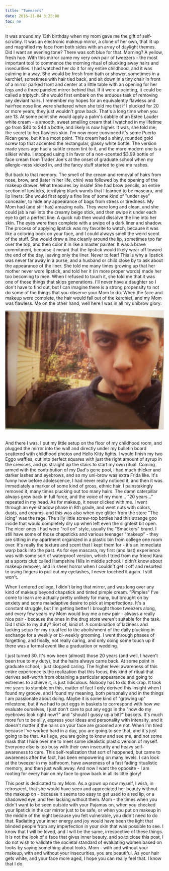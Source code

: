```yaml
---
title: "Tweezers"
date: 2016-11-04 3:25:00
toc: no
---
```


It was around my 13th birthday when my mom gave me the gift of self-scrutiny. It was an electronic makeup mirror, a clone of her own, that lit up and magnified my face from both sides with an array of daylight themes. Did I want an evening tone? There was soft blue for that. Morning? A yellow, fresh hue. With this mirror came my very own pair of tweezers - the most important tool to commence the morning ritual of plucking away hairs and insecurities. I had watched her do it for my entire childhood, and it was calming in a way. She would be fresh from bath or shower, sometimes in a kerchief, sometimes with hair tied back, and sit down in a tiny chair in front of a mirror parked front and center at a little table with an opening for her legs and a three paneled mirror behind that. If it were a painting, it could be called a triptych. She would first embark on the arduous task of removing any deviant hairs. I remember my hopes for an equivalently flawless and hairfree nose line were shattered when she told me that if I plucked for 20 or more years, they just wouldn't grow back. That's a long time when you are 13. At some point she would apply a palm's dabble of an Estee Lauder white cream - a smooth, sweet smelling cream that I watched in my lifetime go from $40 to $44 a bottle, and likely is now higher. It was, she told me, the secret to her flawless skin. I'm now more convinced it's some Puerto Rican gene, but it's a moot point. This cream had a shiny, rounded gold screw top that accented the rectangular, glassy white bottle. The version made years ago had a subtle cream tint to it, and the more modern one is a silkier white. I stopped using it in favor of a non-scented $3.99 bottle of face cream from Trader Joe's at the onset of graduate school when my allergic-ness kicked in, and the fancy stuff started to give me rashes.

But back to that memory. The smell of the cream and removal of hairs from nose, brow, and (later in her life, chin) was followed by the opening of the makeup drawer. What treasures lay inside! She had brow pencils, an entire section of lipsticks, terrifying black wands that I learned to be mascara, and lip liners. She would first apply a fine line of some kind of "under eye" concealer, to hide any appearance of bags from stress or tiredness. My Mom had (and still has) amazing nails. They were long and clean, and she could jab a nail into the creamy beige stick, and then swipe it under each eye to get a perfect line. A quick rub then would dissolve the line into her skin. The eyes were then complete with a swipe of a dark liner and shadow. The process of applying lipstick was my favorite to watch, because it was like a coloring book on your face, and I could always smell the weird scent of the stuff. She would draw a line cleanly around the lip, sometimes too far over the top, and then color it in like a master painter. It was a brave commitment, because it meant that the lipstick would likely wear off toward the end of the day, leaving only the liner. Never to fear! This is why a lipstick was never far away in a purse, and a husband or child close by to ask about the appearance of the liner. She told me many times growing up that her mother never wore lipstick, and told her it (in more proper words) made her too becoming to men. When I refused to touch it, she told me that it was one of those things that skips generations. I'll never have a daughter so I don't have to find out, but I can imagine there is a strong propensity to not do some of the things that you observe your Mom to do. When the face and makeup were complete, the hair would fall out of the kerchief, and my Mom was flawless. Me on the other hand, well here I was in all my unibrow glory:

<div>
    <img src="/assets/images/posts/tweezers/unibrow.jpg" style="width:1000px"/>
</div><br>

And there I was. I put my little setup on the floor of my childhood room, and plugged the mirror into the wall and directly under my bulletin board scattered with childhood photos and Hello Kitty lights. I would finish my two Eggo waffles, cut into perfect squares with just the right amount of syrup in the crevices, and go straight up the stairs to start my own ritual. Coming armed with the contribution of my Dad's gene pool, I had much thicker and darker lashes and eyebrows, and so my uni-brow was extra Frida like. It's funny how before adolescence, I had never really noticed it, and then it was immediately a marker of some kind of gross, ethnic hair. I painstakingly removed it, many times plucking out too many hairs. The damn caterpillar always grew back in full force, and the voice of my mom... "20 years..." repeated in my head. As for makeup, it never clicked with me. I went through an eye shadow phase in 8th grade, and went nuts with colors, dusts, and creams, and this was also when eye glitter from the store "The Icing" was the rage. The silly little screw-top bottles had this strange goo inside that would completely dry up when left even the slightest bit open. The nicer ones I had were "roll on" style, usually the "Smackers" brand. I still have some of those chapsticks and various teenager "makeup" - they are sitting in my apartment organized in a plastic bin from college one room over. It's really the texture and scent that I kept them for - it's an immediate warp back into the past. As for eye mascara, my first (and last) experience was with some sort of waterproof version, which I tried from my friend Kara at a sports club called Hampshire Hills in middle school. I didn't know about makeup remover, and in sheer horror when I couldn't get it off and resorted to using fingers to pull out my eyelashes, I never touched it again. I still won't.

When I entered college, I didn't bring that mirror, and was long over any kind of makeup beyond chapstick and tinted pimple cream. "Pimples" I've come to learn are actually pretty unlikely for many, but brought on by anxiety and some maladaptive desire to pick at imperfections. It's a constant struggle, but I'm getting better! I brought those tweezers along, and every few years my Mom would buy me a new pair - always a really nice pair - because the ones in the drug store weren't suitable for the task. Did I stick to my duty? Sort of, kind of. A combination of laziness and lacking setup for my ritual led to the abolishment of the daily plucking in exchange for a weekly or bi-weekly grooming. I went through phases of forgetting, and finally, not really caring, and only doing some touch up if there was a formal event like a graduation or wedding.

I just turned 30. It's now been (almost) those 20 years (and well, I haven't been true to my duty), but the hairs always came back. At some point in graduate school, I just stopped caring. The higher level awareness of this entire experience is the realization that this focus, this kind of ritual that derives self-worth from obtaining a particular appearance and going to extremes to achieve it, is just ridiculous.  Nobody has to do this crap. It took me years to stumble on this, matter of fact I only derived this insight when I found my groove, and I found my meaning, both personally and in the things I am passionate about doing. Maybe it is some kind of "growing up" milestone, but if we had to put eggs in baskets to correspond with how we evaluate ourselves, I just don't care to put any eggs in the "how do my eyebrows look right now?" and "should I gussy up a bit?" baskets. It's much more fun to be silly, express your ideas and personality with intensity, and it doesn't matter if the hairs on your face are groomed are not. When I'm tired because I've worked hard in a day, you are going to see that, and it's just going to be that. As I age, you are going to know and see me, and not some mask that I hide over me to meet some idealistic plastic version of myself. Everyone else is too busy with their own insecurity and heavy self-awareness to care. This self-realization that sort of happened, but came to awareness after the fact, has been empowering on many levels. I can look at the tweezer in my bathroom, have awareness of a fast fading ritualistic memory, and then just walk away. And now I want the opposite - I am rooting for every hair on my face to grow back in all its little glory! 

This post is dedicated to my Mom. As a grown up now myself, I wish, in retrospect, that she would have seen and appreciated her beauty without the makeup on - because it seems too easy to get used to a red lip, or a shadowed eye, and feel lacking without them. Mom - the times when you didn't want to be seen outside with your Pajamas on, when you checked your lipstick in the car mirror just to be safe, or when you put on makeup in the middle of the night because you felt vulnerable, you didn't need to do that. Radiating your inner energy and joy would have been the light that blinded people from any imperfection in your skin that was possible to see. I know that I will be loved, and I will be the same, irrespective of these things. It is not the look of a face that gives inner beauty, and so to close this post, I do not wish to validate the societal standard of evaluating women based on looks by saying something about looks. Mom - with and without your makeup, with and without your insecurities, you are beautiful. As your hair gets white, and your face more aged, I hope you can really feel that. I know that I do.
